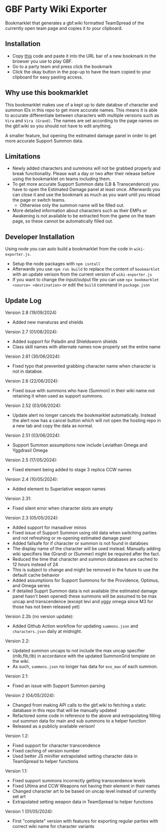 # GBF Party Wiki Exporter

Bookmarklet that generates a gbf.wiki formatted TeamSpread of the currently open team page and copies it to your clipboard.

## Installation

- Copy [this](https://raw.githubusercontent.com/cajunwildcat/GBF-Party-Parser/main/bookmarklet) code and paste it into the URL bar of a new bookmark in the browser you use to play GBF.
- Go to a party team and press click the bookmark
- Click the okay button in the pop-up to have the team copied to your clipboard for easy pasting access.

## Why use this bookmarklet

This bookmarklet makes use of a kept up to date databse of character and summon IDs in this repo to get more accurate names. This means it is able to accurate differentiate between characters with multiple versions such as `Vira` and `Vira (Grand)`. The names are set according to the page names on the gbf.wiki so you should not have to edit anything.

A smaller feature, but opening the estimated damage panel in order to get more accurate Support Summon data.

## Limitations

- Newly added characters and summons will not be grabbed properly and break functionality. Please wait a day or two after their release before using the bookmarklet on teams including them.
- To get more accurate Support Summon data (LB & Transcendence) you have to open the Estimated Damage panel at least once. Afterwards you can close it and use the bookmark as much as you want until you reload the page or switch teams.
  - Otherwise only the summon name will be filled out.
- More detailed information about characters such as their EMPs or Awakening is not available to be extracted from the game on the team page, so these cannot be automatically filled out.

## Developer Installation

Using node you can auto build a bookmarklet from the code in `wiki-exporter.js`.
 - Setup the node packages with `npm isntall`
 - Afterwards you use `npm run build` to replace the content of `bookmarklet` with an update verison from the current version of `wiki-exporter.js`
 - If you want to change the input/output file you can use `npx bookmarklet <source> <destination>` or edit the `build` command in `package.json`

## Update Log
Version 2.8 (19/09/2024)
 - Added new manaturas and shields

Version 2.7 (01/08/2024):
 - Added support for Paladin and Shieldsworn shields
 - Class skill names with alternate names now properly set the entire name

Version 2.61 (30/06/2024):
 - Fixed typo that prevented grabbing character name when character is not in databse.

Version 2.6 (22/06/2024):
 - Fixed issue with summons who have (Summon) in their wiki name not retaining it when used as support summons.

Version 2.52 (03/06/2024):
 - Update alert no longer cancels the bookmarklet automatically. Instead the alert now has a cancel button which will not open the hosting repo in a new tab and copy the data as normal.

Version 2.51 (03/06/2024):
 - Support Summon assumptions now include Leviathan Omega and Yggdrasil Omega

Version 2.5 (17/05/2024):
 - Fixed element being added to stage 3 replica CCW names

Version 2.4 (10/05/2024):
 - Added element to Superlative weapon names

Version 2.31:
 - Fixed silent error when character slots are empty

Version 2.3 (05/05/2024):
 - Added support for manadiver minos
 - Fixed issue of Support Summon using old data when switching parties and not refreshing or re-opening estimated damage panel
 - Added failsafe for if character or summon is not found in databses
  - The display name of the character will be used instead. Manually adding wiki specifiers like (Grand) or (Summer) might be required after the fact.
 - Reduced the time that character and summon databases are cached to 12 hours instead of 24
  - This is subject to change and might be removed in the future to use the default cache behavior
 - Added assumptions for Support Summons for the Providence, Optimus, and Omega series
  - If detailed Supprt Summon data is not available (the estimated damage panel hasn't been opened) these summons will be assumed to be max uncap and transcendence (except levi and yggy omega since M3 for those has not been released yet)

Version 2.2b (no version update):
 - Added Github Action workflow for updating `summons.json` and `characters.json` daily at midnight.

Version 2.2:
 - Updated summon uncaps to not include the max uncap specifier (mlb,flb,tlb) in accordance with the updated SummonGrid template on the wiki.
  - As such, `summons.json` no longer has data for `evo_max` of each summon.

Version 2.1: 
 - Fixed an issue with Support Summon parsing

Version 2 (04/05/2024):
 - Changed from making API calls to the gbf.wiki to fetching a static database in this repo that will be manually updated
 - Refactored some code in reference to the above and extrapolating filling out summon data for main and sub summons to a helper function
 - Released as a publicly available verison!

Version 1.2:
 - Fixed support for character transcendence
 - Fixed caching of version number
 - Used better JS minifier extrapolated setting character data in TeamSpread to helper functions

Version 1.1:
 - Fixed support summons incorrectly getting transcendence levels
 - Fixed Ultima and CCW Weapons not having their element in their names
 - Changed character art to be based on uncap level instead of currently set art
 - Extrapolated setting weapon data in TeamSpread to helper functions

Version 1 (01/05/2024):
 - First "complete" version with features for exporting regular parties with correct wiki name for character variants
